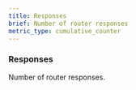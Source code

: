 ```yaml
---
title: Responses
brief: Number of router responses
metric_type: cumulative_counter
---
```


### Responses

Number of router responses.
